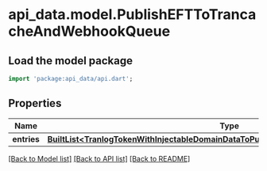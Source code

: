 # api_data.model.PublishEFTToTrancacheAndWebhookQueue

## Load the model package
```dart
import 'package:api_data/api.dart';
```

## Properties
Name | Type | Description | Notes
------------ | ------------- | ------------- | -------------
**entries** | [**BuiltList&lt;TranlogTokenWithInjectableDomainDataToPublishToTrancacheAndWebhookQueue&gt;**](TranlogTokenWithInjectableDomainDataToPublishToTrancacheAndWebhookQueue.md) |  | 

[[Back to Model list]](../README.md#documentation-for-models) [[Back to API list]](../README.md#documentation-for-api-endpoints) [[Back to README]](../README.md)


